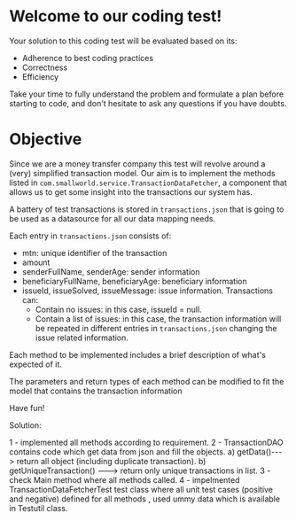 # Welcome to our coding test!

Your solution to this coding test will be evaluated based on its:
 * Adherence to best coding practices
 * Correctness
 * Efficiency

Take your time to fully understand the problem and formulate a plan before starting to code, and don't hesitate to ask any questions if you have doubts.

# Objective

Since we are a money transfer company this test will revolve around a (very) simplified transaction model. Our aim is to implement the methods listed in `com.smallworld.service.TransactionDataFetcher`, a component that allows us to get some insight into the transactions our system has.

A battery of test transactions is stored in `transactions.json` that is going to be used as a datasource for all our data mapping needs.

Each entry in `transactions.json` consists of:
 * mtn: unique identifier of the transaction
 * amount
 * senderFullName, senderAge: sender information
 * beneficiaryFullName, beneficiaryAge: beneficiary information
 * issueId, issueSolved, issueMessage: issue information. Transactions can:
   * Contain no issues: in this case, issueId = null.
   * Contain a list of issues: in this case, the transaction information will be repeated in different entries in `transactions.json` changing the issue related information.

Each method to be implemented includes a brief description of what's expected of it.

The parameters and return types of each method can be modified to fit the model that contains the transaction information

Have fun!

Solution:

1 - implemented all methods according to requirement.
2 - TransactionDAO contains code which get data from json and fill the objects.
    a) getData()---> return all object (including duplicate transaction).
    b) getUniqueTransaction() ---> return only unique transactions in list.
3 - check Main method where all methods called.
4 - impelmented TransactionDataFetcherTest test class where all unit test cases (positive and negative) defined for all methods , used ummy data which is available in Testutil class.
